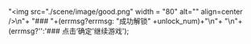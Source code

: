"<img src=\"./scene/image/good.png\" width = \"80\" alt=\"\" align=center />\n"+
"### "+(errmsg?errmsg: "成功解锁" +unlock_num)+"\n"+
"\n"+
(errmsg?'':'### 点击‘确定’继续游戏');